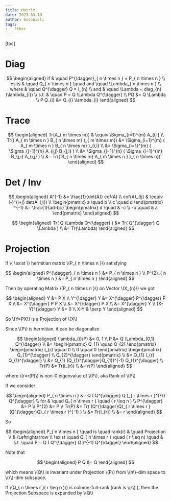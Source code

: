 ```yaml
---
title: Matrix
date: 2023-03-19
author: bosonicli
tags:
-   Ether
---
```


[toc]

# Diag

$$
\begin{aligned}
    if & \quad P^{\dagger}_{ n \times n } = P_{ n \times n }  \\
    esits & \quad Q_{ n \times n } \quad and \quad \Lambda_{ n \times n } \\
    where & \quad Q^{\dagger} Q = I_{n}   \\
    and & \quad \Lambda = diag_{n}(\lambda_{i})    \\
    s.t. & \quad P = Q \Lambda Q^{\dagger}  \\
    PQ &= Q \Lambda \\
    P Q_{i} &= Q_{i} \lambda_{i}
\end{aligned}
$$

# Trace

$$
\begin{aligned}
    Tr(A_{ m \times m}) & \equiv \Sigma_{i=1}^{m} A_{i,i}   \\
    Tr(( A_{ m \times n } B_{ n \times m} )_{ m \times m}) &= \Sigma_{i=1}^{m} ( A_{ m \times n } B_{ n \times m} )_{i,i}   \\
    &= \Sigma_{i=1}^{m} ( \Sigma_{j=1}^{n} A_{i,j} B_{j,i} )   \\
    &= \Sigma_{j=1}^{n} ( \Sigma_{i=1}^{m} B_{j,i} A_{i,j} )    \\
    &= Tr(( B_{ n \times m} A_{ m \times n } )_{ n \times n})
\end{aligned}
$$

# Det / Inv

$$
\begin{aligned}
    A^{-1} &= \frac{1}{det(A)} cof(A)   \\
    cof(A)_{ij} & \equiv (-)^{i+j} det(A_{ji})  \\
    \begin{pmatrix}
        a \quad b \\
        c \quad d
    \end{pmatrix}
    ^{-1} &=
    \frac{1}{ad-bc}
    \begin{pmatrix}
        d \quad & -c  \\
        -b \quad & a
    \end{pmatrix}
\end{aligned}
$$

$$
\begin{aligned}
    Tr( Q \Lambda Q^{\dagger} ) &= Tr( Q^{\dagger} Q \Lambda )  \\
    &= Tr(\Lambda)
\end{aligned}
$$

# Projection

If \\( \exist \\) hermitian matrix \\(P_{ n \times n }\\) satisfying

$$
\begin{aligned}
    P^{\dagger}_{ n \times n } &= P_{ n \times n }    \\
    P^{2}_{ n \times n } &= P_{ n \times n }
\end{aligned}
$$

Then by operating Matrix \\(P_{ n \times n }\\) on Vector \\(X_{n}\\) we got

$$
\begin{aligned}
    Y &= P X \\
    Y^{\dagger} Y &= X^{\dagger} P^{\dagger} P X    \\
    &= X^{\dagger} P P X    \\
    &= X^{\dagger} P X  \\
    &= X^{\dagger} Y    \\
    (X-Y)^{\dagger} Y &= 0  \\
    X-Y & \perp Y
\end{aligned}
$$

So \\(Y=PX\\) is a Projection of \\(X\\)

Since \\(P\\) is hermitian, it can be diagonalize

$$
\begin{aligned}
    \lambda_{i}(P) &= 0, 1  \\
    P &= Q \Lambda_{0,1} Q^{\dagger}    \\
    &=
    \begin{pmatrix}
        Q_{1} \quad Q_{2}
    \end{pmatrix}
    \begin{pmatrix}
        I_{r} \quad 0   \\
        0 \quad 0
    \end{pmatrix}
    \begin{pmatrix}
        Q_{1}^{\dagger} \\
        Q_{2}^{\dagger}
    \end{pmatrix}
    \\
    &= Q_{1} I_{r} Q_{1}^{\dagger}  \\
    &= Q_{1} (Q_{1}^{\dagger}Q_{1})^{-1} Q_{1}^{\dagger}    \\
    Tr(P) &= Tr(I_{r})   \\
    &= r(P)
\end{aligned}
$$

where \\(r=r(P)\\) is non-0 eigenvalue of \\(P\\), aka Rank of \\\(P\\)

If we consider

$$
\begin{aligned}
    P_{ n \times n } &= Q ( Q^{\dagger} Q )_{ r \times r }^{-1} Q^{\dagger} \\
    for & \quad Q_{ n \times r } \quad ( r \leq n ) \\
    P^{\dagger} &= P    \\
    P^{2} &= P  \\
    Tr(P) &= Tr( (Q^{\dagger}Q)_{ r \times r } (Q^{\dagger}Q)_{ r \times r }^{-1} ) \\
    &= Tr(I_{r})    \\
    &= r
\end{aligned}
$$

So

$$
\begin{aligned}
    P_{ n \times n } \quad is \quad rank(r) & \quad Projection \\
    & \Leftrightarrow   \\
    \exist \quad Q_{ n \times r } \quad ( r \leq n) \quad & s.t. \quad P = Q ( Q^{\dagger} Q )^{-1} Q^{\dagger}
\end{aligned}
$$

Note that

$$
\begin{aligned}
    P Q &= Q
\end{aligned}
$$

which means \\(Q\\) is invariant under Projection \\(P\\) from \\(n\\)-dim space to \\(r\\)-dim subspace.

If \\(Q_{ n \times r }( r \leq n )\\) is column-full-rank (rank is \\(r\\) ), then the Projection Subspace is expanded by \\(Q\\) 
